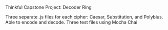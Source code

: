 Thinkful Capstone Project: Decoder Ring

Three separate .js files for each cipher: Caesar, Substitution, and Polybius. Able to encode and decode.
Three test files using Mocha Chai
